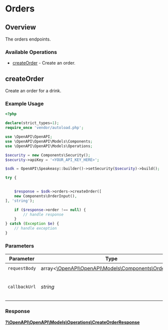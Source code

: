 # Orders


## Overview

The orders endpoints.

### Available Operations

* [createOrder](#createorder) - Create an order.

## createOrder

Create an order for a drink.

### Example Usage

```php
<?php

declare(strict_types=1);
require_once 'vendor/autoload.php';

use \OpenAPI\OpenAPI;
use \OpenAPI\OpenAPI\Models\Components;
use \OpenAPI\OpenAPI\Models\Operations;

$security = new Components\Security();
$security->apiKey = '<YOUR_API_KEY_HERE>';

$sdk = OpenAPI\Speakeasy::builder()->setSecurity($security)->build();

try {
    

    $response = $sdk->orders->createOrder([
    new Components\OrderInput(),
], 'string');

    if ($response->order !== null) {
        // handle response
    }
} catch (Exception $e) {
    // handle exception
}
```

### Parameters

| Parameter                                                                                     | Type                                                                                          | Required                                                                                      | Description                                                                                   |
| --------------------------------------------------------------------------------------------- | --------------------------------------------------------------------------------------------- | --------------------------------------------------------------------------------------------- | --------------------------------------------------------------------------------------------- |
| `requestBody`                                                                                 | array<[\OpenAPI\OpenAPI\Models\Components\OrderInput](../../Models/Components/OrderInput.md)> | :heavy_check_mark:                                                                            | N/A                                                                                           |
| `callbackUrl`                                                                                 | *string*                                                                                      | :heavy_minus_sign:                                                                            | The url to call when the order is updated.                                                    |


### Response

**[?\OpenAPI\OpenAPI\Models\Operations\CreateOrderResponse](../../Models/Operations/CreateOrderResponse.md)**

